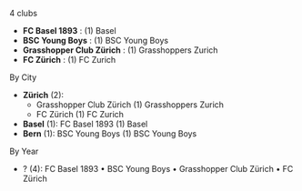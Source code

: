 4 clubs

- **FC Basel 1893** : (1) Basel
- **BSC Young Boys** : (1) BSC Young Boys
- **Grasshopper Club Zürich** : (1) Grasshoppers Zurich
- **FC Zürich** : (1) FC Zurich




By City

- **Zürich** (2): 
  - Grasshopper Club Zürich  (1) Grasshoppers Zurich
  - FC Zürich  (1) FC Zurich
- **Basel** (1): FC Basel 1893  (1) Basel
- **Bern** (1): BSC Young Boys  (1) BSC Young Boys




By Year

- ? (4):   FC Basel 1893 • BSC Young Boys • Grasshopper Club Zürich • FC Zürich



